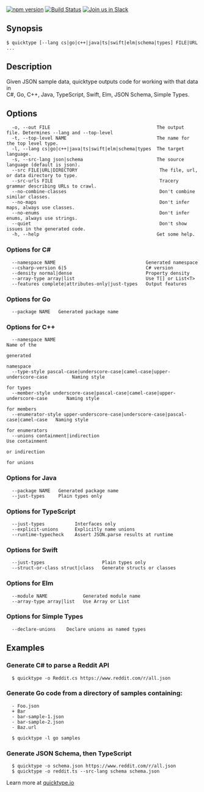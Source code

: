 [![npm version](https://badge.fury.io/js/quicktype.svg)](https://badge.fury.io/js/quicktype)
[![Build Status](https://travis-ci.org/quicktype/quicktype.svg?branch=master)](https://travis-ci.org/quicktype/quicktype)
[![Join us in Slack](http://slack.quicktype.io/badge.svg)](http://slack.quicktype.io/)

## Synopsis

```
$ quicktype [--lang cs|go|c++|java|ts|swift|elm|schema|types] FILE|URL ...
```

## Description

Given JSON sample data, quicktype outputs code for working with that data in  
 C#, Go, C++, Java, TypeScript, Swift, Elm, JSON Schema, Simple Types.

## Options

```
  -o, --out FILE                                       The output file. Determines --lang and --top-level
  -t, --top-level NAME                                 The name for the top level type.
  -l, --lang cs|go|c++|java|ts|swift|elm|schema|types  The target language.
  -s, --src-lang json|schema                           The source language (default is json).
  --src FILE|URL|DIRECTORY                              The file, url, or data directory to type.
  --src-urls FILE                                       Tracery grammar describing URLs to crawl.
  --no-combine-classes                                  Don't combine similar classes.
  --no-maps                                             Don't infer maps, always use classes.
  --no-enums                                            Don't infer enums, always use strings.
  --quiet                                               Don't show issues in the generated code.
  -h, --help                                           Get some help.
```

### Options for C#

```
  --namespace NAME                                 Generated namespace
  --csharp-version 6|5                             C# version
  --density normal|dense                           Property density
  --array-type array|list                          Use T[] or List<T>  
  --features complete|attributes-only|just-types   Output features
```

### Options for Go

```
  --package NAME   Generated package name
```

### Options for C++

```
  --namespace NAME                                                                  Name of the
                                                                                    generated
                                                                                    namespace
  --type-style pascal-case|underscore-case|camel-case|upper-underscore-case         Naming style
                                                                                    for types
  --member-style underscore-case|pascal-case|camel-case|upper-underscore-case       Naming style
                                                                                    for members
  --enumerator-style upper-underscore-case|underscore-case|pascal-case|camel-case   Naming style
                                                                                    for enumerators
  --unions containment|indirection                                                  Use containment
                                                                                    or indirection  
                                                                                    for unions
```

### Options for Java

```
  --package NAME   Generated package name
  --just-types     Plain types only
```

### Options for TypeScript

```
  --just-types           Interfaces only
  --explicit-unions      Explicitly name unions
  --runtime-typecheck    Assert JSON.parse results at runtime
```

### Options for Swift

```
  --just-types                     Plain types only
  --struct-or-class struct|class   Generate structs or classes
```

### Options for Elm

```
  --module NAME             Generated module name
  --array-type array|list   Use Array or List
```

### Options for Simple Types

```
  --declare-unions    Declare unions as named types
```

## Examples

### Generate C# to parse a Reddit API

```
  $ quicktype -o Reddit.cs https://www.reddit.com/r/all.json
```

### Generate Go code from a directory of samples containing:

```
  - Foo.json
  + Bar
  - bar-sample-1.json
  - bar-sample-2.json
  - Baz.url
```

```
  $ quicktype -l go samples
```

### Generate JSON Schema, then TypeScript

```
  $ quicktype -o schema.json https://www.reddit.com/r/all.json
  $ quicktype -o reddit.ts --src-lang schema schema.json
```

Learn more at [quicktype.io](https://quicktype.io)
